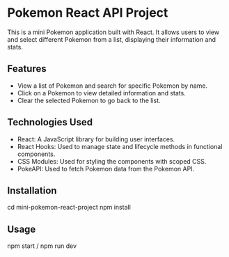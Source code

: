 # Pokemon React API Project

This is a mini Pokemon application built with React. It allows users to view and select different Pokemon from a list, displaying their information and stats.

## Features

- View a list of Pokemon and search for specific Pokemon by name.
- Click on a Pokemon to view detailed information and stats.
- Clear the selected Pokemon to go back to the list.

## Technologies Used

- React: A JavaScript library for building user interfaces.
- React Hooks: Used to manage state and lifecycle methods in functional components.
- CSS Modules: Used for styling the components with scoped CSS.
- PokeAPI: Used to fetch Pokemon data from the Pokemon API.

## Installation

cd mini-pokemon-react-project
npm install

## Usage

npm start / npm run dev
